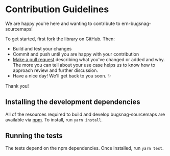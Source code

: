 # Contribution Guidelines

We are happy you're here and wanting to contribute to ern-bugsnag-sourcemaps!

To get started, first [fork](https://help.github.com/articles/fork-a-repo) the library
on GitHub. Then:

* Build and test your changes
* Commit and push until you are happy with your contribution
* [Make a pull request](https://help.github.com/articles/using-pull-requests)
  describing what you've changed or added and why. The more you can tell about
  your use case helps us to know how to approach review and further discussion.
* Have a nice day! We'll get back to you soon. ✨

Thank you!


## Installing the development dependencies

All of the resources required to build and develop bugsnag-sourcemaps are
available via [npm](https://npmjs.com). To install, run `yarn install`.


## Running the tests

The tests depend on the npm dependencies. Once installed, run `yarn test`.

